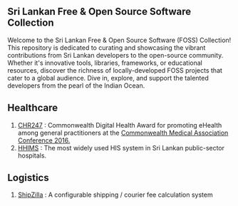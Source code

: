 
## Sri Lankan Free & Open Source Software Collection

Welcome to the Sri Lankan Free & Open Source Software (FOSS) Collection! This repository is dedicated to curating and showcasing the vibrant contributions from Sri Lankan developers to the open-source community. Whether it's innovative tools, libraries, frameworks, or educational resources, discover the richness of locally-developed FOSS projects that cater to a global audience. Dive in, explore, and support the talented developers from the pearl of the Indian Ocean.

## Healthcare

 1. [CHR247](https://github.com/IMS94/chr247.com) : Commonwealth Digital Health Award for promoting eHealth among general practitioners at the [Commonwealth Medical Association Conference 2016.](https://www.facebook.com/commonwealthdoctors/)
 2. [HHIMS](https://github.com/tsruban/HHIMS) : The most widely used HIS system in Sri Lankan public-sector hospitals.

## Logistics

 1. [ShipZilla](https://github.com/one-highflyer/Shipzilla) : A configurable shipping / courier fee calculation system 
